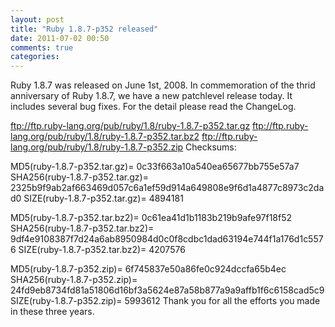 ```yaml
---
layout: post
title: "Ruby 1.8.7-p352 released"
date: 2011-07-02 00:50
comments: true
categories:
---
```

Ruby 1.8.7 was released on June 1st, 2008. In commemoration of the thrid anniversary of Ruby 1.8.7, we have a new patchlevel release today. It includes several bug fixes. For the detail please read the ChangeLog.

<!-- more -->

ftp://ftp.ruby-lang.org/pub/ruby/1.8/ruby-1.8.7-p352.tar.gz
ftp://ftp.ruby-lang.org/pub/ruby/1.8/ruby-1.8.7-p352.tar.bz2
ftp://ftp.ruby-lang.org/pub/ruby/1.8/ruby-1.8.7-p352.zip
Checksums:

MD5(ruby-1.8.7-p352.tar.gz)= 0c33f663a10a540ea65677bb755e57a7
SHA256(ruby-1.8.7-p352.tar.gz)= 2325b9f9ab2af663469d057c6a1ef59d914a649808e9f6d1a4877c8973c2dad0
SIZE(ruby-1.8.7-p352.tar.gz)= 4894181

MD5(ruby-1.8.7-p352.tar.bz2)= 0c61ea41d1b1183b219b9afe97f18f52
SHA256(ruby-1.8.7-p352.tar.bz2)= 9df4e9108387f7d24a6ab8950984d0c0f8cdbc1dad63194e744f1a176d1c5576
SIZE(ruby-1.8.7-p352.tar.bz2)= 4207576

MD5(ruby-1.8.7-p352.zip)= 6f745837e50a86fe0c924dccfa65b4ec
SHA256(ruby-1.8.7-p352.zip)= 24fd9eb8734fd81a51806d16bf3a5624e87a58b877a9a9affb1f6c6158cad5c9
SIZE(ruby-1.8.7-p352.zip)= 5993612
Thank you for all the efforts you made in these three years.
